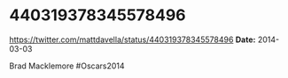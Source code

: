 # 440319378345578496
https://twitter.com/mattdavella/status/440319378345578496
**Date:** 2014-03-03

Brad Macklemore #Oscars2014
